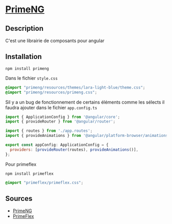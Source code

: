 # [PrimeNG](readme.md)

## Description

C'est une librairie de composants pour angular

## Installation

```console
npm install primeng
```

Dans le fichier `style.css`

```css
@import "primeng/resources/themes/lara-light-blue/theme.css";
@import "primeng/resources/primeng.css";
```

Sil y a un bug de fonctionnement de certains éléments comme les sélects il faudra ajouter dans le fichier `app.config.ts`

```javascript
import { ApplicationConfig } from '@angular/core';
import { provideRouter } from '@angular/router';

import { routes } from './app.routes';
import { provideAnimations } from '@angular/platform-browser/animations';

export const appConfig: ApplicationConfig = {
  providers: [provideRouter(routes), provideAnimations()],
};
```

Pour primeflex

```console
npm install primeflex
```

```css
@import "primeflex/primeflex.css";
```

## Sources

* [PrimeNG](https://primeng.org/installation)
* [PrimeFlex](https://primeflex.org/installation)
